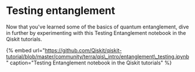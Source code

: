 # Testing entanglement

Now that you've learned some of the basics of quantum entanglement, dive in further by experimenting with this Testing Entanglement notebook in the Qiskit tutorials.

{% embed url="https://github.com/Qiskit/qiskit-tutorial/blob/master/community/terra/qis\_intro/entanglement\_testing.ipynb" caption="Testing Entanglement notebook in the Qiskit tutorials" %}

